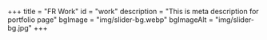+++
title = "FR Work"
id = "work"
description = "This is meta description for portfolio page"
bgImage = "img/slider-bg.webp"
bgImageAlt = "img/slider-bg.jpg"
+++